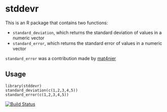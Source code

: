 # stddevr

This is an R package that contains two functions:

- `standard_deviation`, which returns the standard deviation of values in a numeric vector
- `standard_error`, which returns the standard error of values in a numeric vector

`standard_error` was a contribution made by [mat4nier](https://github.ubc.ca/mat4nier)

## Usage

```
library(stddevr)
standard_deviation(c(1,2,3,4,5))
standard_error(c(1,2,3,4,5))
```

[![Build Status](https://travis-ci.org/franaguila/DSCI_524-travis-r.svg?branch=master)](https://travis-ci.org/franaguila/DSCI_524-travis-r)
